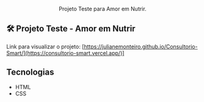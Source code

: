 <p align="center">Projeto Teste para Amor em Nutrir.</p>

## 🛠️ Projeto Teste - Amor em Nutrir

Link para visualizar o projeto: [https://julianemonteiro.github.io/Consultorio-Smart/](https://consultorio-smart.vercel.app/)]

## Tecnologias

- HTML
- CSS
